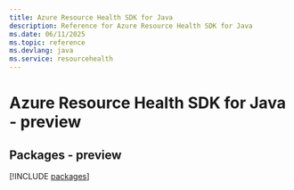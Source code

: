 ```yaml
---
title: Azure Resource Health SDK for Java
description: Reference for Azure Resource Health SDK for Java
ms.date: 06/11/2025
ms.topic: reference
ms.devlang: java
ms.service: resourcehealth
---
```

# Azure Resource Health SDK for Java - preview
## Packages - preview
[!INCLUDE [packages](resource-health-index.md)]